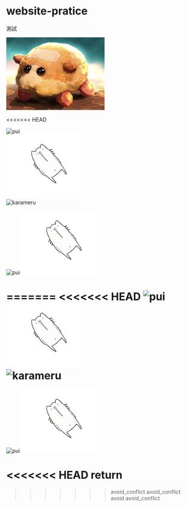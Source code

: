 # website-pratice
測試

![pui](./puipui/puipui.jpg)  

<<<<<<< HEAD

![pui](https://www.urad.com.tw/wp-content/uploads/2015/08/giphy.gif)  
![karameru](./puipui/200w.gif)  
![karameru](https://media.giphy.com/media/4ma6FjNRiRFLKUarSf/giphy.gif)  

![pui](https://www.urad.com.tw/wp-content/uploads/2015/08/giphy.gif)
![karameru](./puipui/200w.gif)


=======
<<<<<<< HEAD
![pui](https://www.urad.com.tw/wp-content/uploads/2015/08/giphy.gif)  
![karameru](./puipui/200w.gif)  
![karameru](https://media.giphy.com/media/4ma6FjNRiRFLKUarSf/giphy.gif)  
=======
![pui](https://www.urad.com.tw/wp-content/uploads/2015/08/giphy.gif)
![karameru](./puipui/200w.gif)

<<<<<<< HEAD
return
=======
>>>>>>> avoid_conflict
>>>>>>> avoid_conflict
avoid
>>>>>>> avoid_conflict
